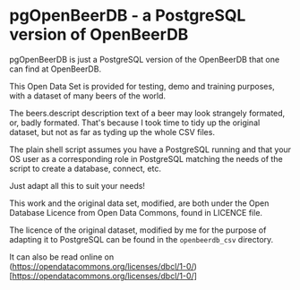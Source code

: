 # pgOpenBeerDB - a PostgreSQL version of OpenBeerDB

pgOpenBeerDB is just a PostgreSQL version of the OpenBeerDB that one can find
at OpenBeerDB.

This Open Data Set is provided for testing, demo and training purposes, with a
dataset of many beers of the world. 

The beers.descript description text of a beer may look strangely formated, or,
badly formated. That's because I took time to tidy up the original dataset,
but not as far as tyding up the whole CSV files.

The plain shell script assumes you have a PostgreSQL running and that your OS
user as a corresponding role in PostgreSQL matching the needs of the script to
create a database, connect, etc.

Just adapt all this to suit your needs! 

This work and the original data set, modified, are both under the Open
Database Licence from Open Data Commons, found in LICENCE file.

The licence of the original dataset, modified by me for the purpose of
adapting it to PostgreSQL can be found in the `openbeerdb_csv` directory.

It can also be read online on (https://opendatacommons.org/licenses/dbcl/1-0/)[https://opendatacommons.org/licenses/dbcl/1-0/]
